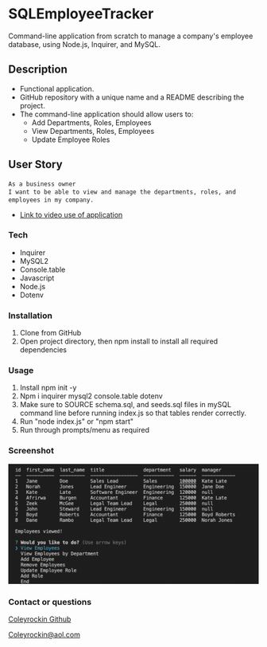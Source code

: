 # SQLEmployeeTracker
Command-line application from scratch to manage a company's employee database, using Node.js, Inquirer, and MySQL.

## Description
* Functional application.
* GitHub repository with a unique name and a README describing the project.
* The command-line application should allow users to:
    * Add Departments, Roles, Employees
    * View Departments, Roles, Employees
    * Update Employee Roles

## User Story
```
As a business owner
I want to be able to view and manage the departments, roles, and employees in my company.
```
- [Link to video use of application](https://drive.google.com/file/d/1-Gygn_ET9OdCg1dgKqWwuJp1sow6KNMU/view)

### Tech
- Inquirer
- MySQL2
- Console.table
- Javascript
- Node.js
- Dotenv

### Installation
1. Clone from GitHub
2. Open project directory, then npm install to install all required dependencies

### Usage
1. Install npm init -y
2. Npm i inquirer mysql2 console.table dotenv
3. Make sure to SOURCE schema.sql, and seeds.sql files in mySQL command line before running index.js so that tables render correctly.
4. Run "node index.js" or "npm start"
5. Run through prompts/menu as required

### Screenshot
![img](./assets/images/SQLtracker.png)

### Contact or questions
[Coleyrockin Github](https://github.com/coleyrockin)

[Coleyrockin@aol.com](mailto:coleyrockin@aol.com)

